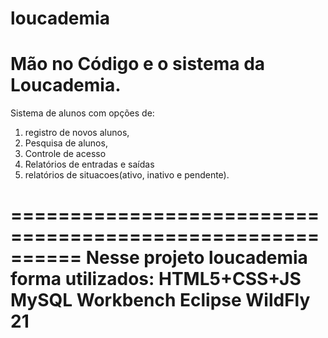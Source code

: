 # loucademia
 Mão no Código e o sistema da Loucademia.
 ==========================================================
  Sistema de alunos com opções de:
  1) registro de novos alunos, 
  2) Pesquisa de alunos,
  3) Controle de acesso
  4) Relatórios de entradas e saídas 
  5) relatórios de situacoes(ativo, inativo e pendente).
 
 ==========================================================
  Nesse projeto loucademia forma utilizados:
  HTML5+CSS+JS
  MySQL Workbench
  Eclipse
  WildFly 21
  ========================================================
 
